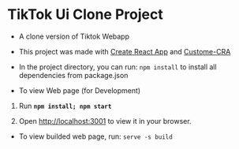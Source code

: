# TikTok Ui Clone Project

+ A clone version of Tiktok Webapp

+ This project was made with [Create React App](https://github.com/facebook/create-react-app) and [Custome-CRA](https://github.com/arackaf/customize-cra)

+ In the project directory, you can run: `npm install` to install all dependencies from package.json

+ To view Web page (for Development)

1. Run <b> `npm install; npm start`</b>

2. Open [http://localhost:3001](http://localhost:3001) to view it in your browser.

+ To view builded web page, run:  `serve -s build` 


